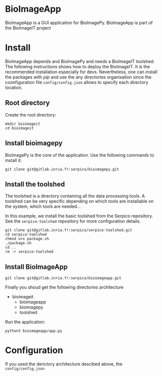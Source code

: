# BioImageApp

BioImageApp is a GUI application for BioImagePy.
BioImageApp is part of the BioImageIT project

# Install

BioImageApp depends and BioImagePy and needs a BioImageIT toolshed.
The following instructions shows how to deploy the BioImageIT. It is the 
recommended installation especially for devs. Nevertheless, one can install
the packages with *pip* and use the any directories organisation since the 
coonfiguration file `config/config.json` allows to specify each directory 
location.

## Root directory

Create the root directory:

```
mkdir bioimageit
cd bioimageit
```

## Install bioimagepy

BioImagePy is the core of the application. Use the following commands to install
it:

```
git clone git@gitlab.inria.fr:serpico/bioimagepy.git
```

## Install the toolshed

The toolshed is a directory containing all the data processing tools. A toolshed
can be very specific depending on which tools are installable on the system, 
which tools are needed...

In this example, we install the basic toolshed from the Serpico repository.
See the `serpico-toolshed` repository for more configuration details.

```
git clone git@gitlab.inria.fr:serpico/serpico-toolshed.git
cd serpico-toolshed
chmod u+x package.sh
./package.sh
cd ..
rm -r serpico-toolshed
```

## Install BioImageApp

```
git clone git@gitlab.inria.fr:serpico/bioimageapp.git
```

Finally you shoud get the following directories architecture
- bioimageit
  - bioimageapp
  - bioimagepy
  - toolshed
  
Run the application:

```
python3 bioimageapp/app.py
```

# Configuration 

If you used the derictory architecture descibed above, the `config/config.json` 



